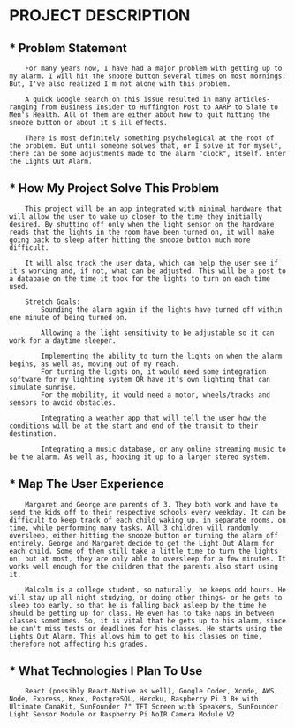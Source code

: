 # PROJECT DESCRIPTION

##    * Problem Statement
        For many years now, I have had a major problem with getting up to my alarm. I will hit the snooze button several times on most mornings. But, I've also realized I'm not alone with this problem.

        A quick Google search on this issue resulted in many articles- ranging from Business Insider to Huffington Post to AARP to Slate to Men's Health. All of them are either about how to quit hitting the snooze button or about it's ill effects.

        There is most definitely something psychological at the root of the problem. But until someone solves that, or I solve it for myself, there can be some adjustments made to the alarm "clock", itself. Enter the Lights Out Alarm.

##    * How My Project Solve This Problem
        This project will be an app integrated with minimal hardware that will allow the user to wake up closer to the time they initially desired. By shutting off only when the light sensor on the hardware reads that the lights in the room have been turned on, it will make going back to sleep after hitting the snooze button much more difficult.

        It will also track the user data, which can help the user see if it's working and, if not, what can be adjusted. This will be a post to a database on the time it took for the lights to turn on each time used.

        Stretch Goals:
            Sounding the alarm again if the lights have turned off within one minute of being turned on.

            Allowing a the light sensitivity to be adjustable so it can work for a daytime sleeper.

            Implementing the ability to turn the lights on when the alarm begins, as well as, moving out of my reach. 
            For turning the lights on, it would need some integration software for my lighting system OR have it's own lighting that can simulate sunrise.
            For the mobility, it would need a motor, wheels/tracks and sensors to avoid obstacles.

            Integrating a weather app that will tell the user how the conditions will be at the start and end of the transit to their destination.

            Integrating a music database, or any online streaming music to be the alarm. As well as, hooking it up to a larger stereo system.

##    * Map The User Experience
        Margaret and George are parents of 3. They both work and have to send the kids off to their respective schools every weekday. It can be difficult to keep track of each child waking up, in separate rooms, on time, while performing many tasks. All 3 children will randomly oversleep, either hitting the snooze button or turning the alarm off entirely. George and Margaret decide to get the Light Out Alarm for each child. Some of them still take a little time to turn the lights on, but at most, they are only able to oversleep for a few minutes. It works well enough for the children that the parents also start using it.

        Malcolm is a college student, so naturally, he keeps odd hours. He will stay up all night studying, or doing other things- or he gets to sleep too early, so that he is falling back asleep by the time he should be getting up for class. He even has to take naps in between classes sometimes. So, it is vital that he gets up to his alarm, since he can't miss tests or deadlines for his classes. He starts using the Lights Out Alarm. This allows him to get to his classes on time, therefore not affecting his grades. 


 ##   * What Technologies I Plan To Use
        React (possibly React-Native as well), Google Coder, Xcode, AWS, Node, Express, Knex, PostgreSQL, Heroku, Raspberry Pi 3 B+ with Ultimate CanaKit, SunFounder 7" TFT Screen with Speakers, SunFounder Light Sensor Module or Raspberry Pi NoIR Camera Module V2

